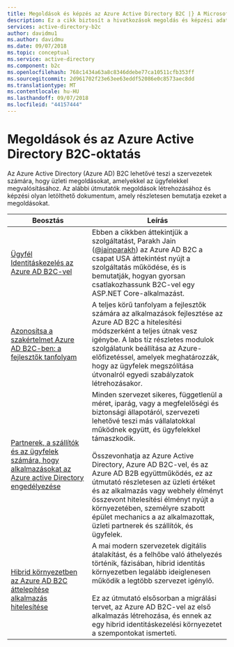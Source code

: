 ```yaml
---
title: Megoldások és képzés az Azure Active Directory B2C |} A Microsoft Docs
description: Ez a cikk biztosít a hivatkozások megoldás és képzési adatok, amelyek segítségével megismerheti és Azure Active Directory B2C használata vége a teljes üzleti megoldások.
services: active-directory-b2c
author: davidmu1
ms.author: davidmu
ms.date: 09/07/2018
ms.topic: conceptual
ms.service: active-directory
ms.component: b2c
ms.openlocfilehash: 768c1434a63a8c8346ddebe77ca10511cfb353ff
ms.sourcegitcommit: 2d961702f23e63ee63eddf52086e0c8573aec8dd
ms.translationtype: MT
ms.contentlocale: hu-HU
ms.lasthandoff: 09/07/2018
ms.locfileid: "44157444"
---
```

# <a name="solutions-and-training-for-azure-active-directory-b2c"></a>Megoldások és az Azure Active Directory B2C-oktatás

Az Azure Active Directory (Azure AD) B2C lehetővé teszi a szervezetek számára, hogy üzleti megoldásokat, amelyekkel az ügyfelekkel megvalósításához. Az alábbi útmutatók megoldások létrehozásához és képzési olyan letölthető dokumentum, amely részletesen bemutatja ezeket a megoldásokat.

| Beosztás | Leírás |
| ----- | ----------- |
| [Ügyfél Identitáskezelés az Azure AD B2C-vel](https://aka.ms/learnAADB2C) | Ebben a cikkben áttekintjük a szolgáltatást, Parakh Jain ([@jainparakh](https://twitter.com/jainparakh)) az Azure AD B2C a csapat USA áttekintést nyújt a szolgáltatás működése, és is bemutatják, hogyan gyorsan csatlakozhassunk B2C-vel egy ASP.NET Core-alkalmazást. |
| [Azonosítsa a szakértelmet Azure AD B2C-ben: a fejlesztők tanfolyam](https://aka.ms/learnAADB2C) | A teljes körű tanfolyam a fejlesztők számára az alkalmazások fejlesztése az Azure AD B2C a hitelesítési módszerként a teljes útnak vesz igénybe. A labs tíz részletes modulok szolgálatunk beállítása az Azure-előfizetéssel, amelyek meghatározzák, hogy az ügyfelek megszólítása útvonalról egyedi szabályzatok létrehozásakor. |
| [Partnerek, a szállítók és az ügyfelek számára, hogy alkalmazásokat az Azure active Directory engedélyezése](https://aka.ms/aadexternalidentities) | Minden szervezet sikeres, függetlenül a méret, iparág, vagy a megfelelőségi és biztonsági állapotáról, szervezeti lehetővé teszi más vállalatokkal működnek együtt, és ügyfelekkel támaszkodik.<br><br>Összevonhatja az Azure Active Directory, Azure AD B2C-vel, és az Azure AD B2B együttműködés, ez az útmutató részletesen az üzleti értéket és az alkalmazás vagy webhely élményt összevont hitelesítési élményt nyújt a környezetében, személyre szabott épület mechanics a az alkalmazottak, üzleti partnerek és szállítók, és ügyfelek. |
| [Hibrid környezetben az Azure AD B2C áttelepítése alkalmazás hitelesítése](https://aka.ms/MigratetoAADB2C) | A mai modern szervezetek digitális átalakítást, és a felhőbe való áthelyezés történik, fázisában, hibrid identitás környezetben legalább ideiglenesen működik a legtöbb szervezet igénylő.<br><br>Ez az útmutató elsősorban a migrálási tervet, az Azure AD B2C-vel az első alkalmazás létrehozása, és ennek az egy hibrid identitáskezelési környezetet a szempontokat ismerteti. |

<!-- 
| [General Data protection Regulation (GDPR) Considerations for Customer Facing Applications](https://aka.ms/AADB2CandGDPR) | For any customer facing applications, GDPR must be taken into consideration by all organizations that embark on projects that hold personal data and serve EU citizens.<br><br>This solution Guide focuses on how Azure AD B2C can be used as a flexible component of your overall GDPR compliance approach, including how AAD B2C components support each of the key GDPR rights for individuals. | 
-->
